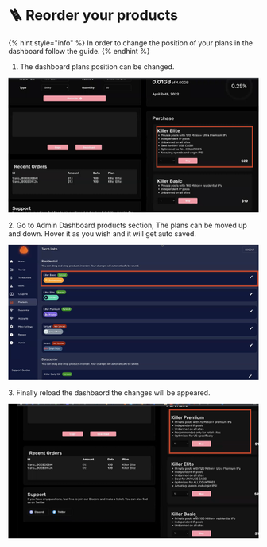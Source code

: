 # 🪜 Reorder your products

{% hint style="info" %}
In order to change the position of your plans in the dashboard follow the guide.
{% endhint %}

1. The dashboard plans position can be changed.

![](<../.gitbook/assets/1 (71) (4).png>)

2\. Go to Admin Dashboard products section, The plans can be moved up and down. Hover it as you wish and it will get auto saved.

![](<../.gitbook/assets/1 (72) (7).png>)

3\. Finally reload the dashbaord the changes will be appeared.

![](<../.gitbook/assets/1 (73) (2).png>)
